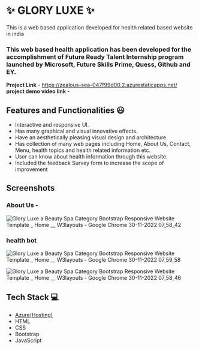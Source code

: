 
# ✨  GLORY LUXE  ✨

This is a web based application developed for health related based website in india

### This web based health application has been developed for the accomplishment of Future Ready Talent Internship program launched by Microsoft, Future Skills Prime, Quess, Github and EY.


**Project Link** -  https://zealous-sea-047f99d00.2.azurestaticapps.net/
**project demo video link** - 


## Features and Functionalities 😃

- Interactive and responsive UI.
- Has many graphical and visual innovative effects.
- Have an aesthetically pleasing visual design and architecture.
- Has collection of many web pages including Home, About Us, Contact, Menu, health topics and health related information etc.
- User can know about health information through this website.
- Included the feedback Survey form to increase the scope of improvement

## Screenshots




   

### About Us -


![Glory Luxe a Beauty   Spa Category Bootstrap Responsive Website Template _ Home __ W3layouts - Google Chrome 30-11-2022 07_58_42](https://user-images.githubusercontent.com/118813213/204693658-18a6719b-7c9d-4f84-9b9d-a8142817a730.png)


### health bot


![Glory Luxe a Beauty   Spa Category Bootstrap Responsive Website Template _ Home __ W3layouts - Google Chrome 30-11-2022 07_59_58](https://user-images.githubusercontent.com/118813213/204694806-ff3e15f9-7652-4adc-9619-911e5f596754.png)


![Glory Luxe a Beauty   Spa Category Bootstrap Responsive Website Template _ Home __ W3layouts - Google Chrome 30-11-2022 07_58_46](https://user-images.githubusercontent.com/118813213/204694523-fec56b90-1f19-4c8d-ac5e-432a59f1b943.png)


## Tech Stack 💻

- [Azure(Hosting)](https://azure.microsoft.com/en-in/features/azure-portal/)
- HTML
- CSS
- Bootstrap
- JavaScript
